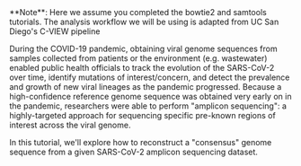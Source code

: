 <script>
import Link from "$components/Link.svelte";
import Alert from "$components/Alert.svelte";
</script>

<Alert>
	**Note**: Here we assume you completed the <Link href="/tutorials/bowtie2-intro">bowtie2</Link> and <Link href="/tutorials/samtools-intro">samtools</Link> tutorials. The analysis workflow we will be using is adapted from <Link href="https://github.com/ucsd-ccbb/C-VIEW">UC San Diego's C-VIEW pipeline</Link>
</Alert>

During the COVID-19 pandemic, obtaining viral genome sequences from samples collected from patients or the environment (e.g. wastewater) enabled public health officials to track the evolution of the SARS-CoV-2 over time, identify mutations of interest/concern, and detect the prevalence and growth of new viral lineages as the pandemic progressed. Because a high-confidence reference genome sequence was obtained very early on in the pandemic, researchers were able to perform "amplicon sequencing": a highly-targeted approach for sequencing specific pre-known regions of interest across the viral genome.

In this tutorial, we'll explore how to reconstruct a "consensus" genome sequence from a given SARS-CoV-2 amplicon sequencing dataset.
